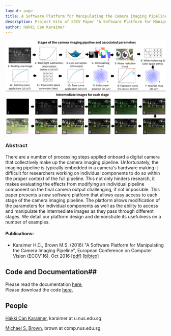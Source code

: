 ```yaml
---
layout: page
title: A Software Platform for Manipulating the Camera Imaging Pipeline
description: Project Site of ECCV Paper "A Software Platform for Manipulating the Camera Imaging Pipeline"
author: Hakki Can Karaimer
---
```

![](./image/Fig_02_pipeline_figure_final.png)

### Abstract ###
 There are a number of processing steps applied onboard a digital camera that collectively make up the camera imaging pipeline.   Unfortunately, the imaging pipeline is typically embedded in a camera's hardware making it difficult for researchers working on individual components to do so within the proper context of the full pipeline.  This not only hinders research, it makes evaluating the effects from modifying an individual pipeline component on the final camera output challenging, if not impossible.  This paper presents a new software platform that allows easy access to each stage of the camera imaging pipeline.   The platform allows modification of the parameters for individual components as well as the ability to access and manipulate the intermediate images as they pass through different stages.  We detail our platform design and demonstrate its usefulness on a number of examples.

#### Publications: ####
* Karaimer H.C., Brown M.S. (2016) "A Software Platform for Manipulating the Camera Imaging Pipeline", European Conference on Computer Vision (ECCV`16), Oct 2016 [[pdf]]() [[bibtex]](.\bib\karaimer_brown_ECCV16.bib) 

## Code and Documentation##

Please read the documentation [here](),   
Please download the code [here](),   

## People ##
[Hakki Can Karaimer](https://karaimer.github.io/), 	karaimer at u.nus.edu.sg

[Michael S. Brown](https://www.comp.nus.edu.sg/~brown/), 	brown at comp.nus.edu.sg
